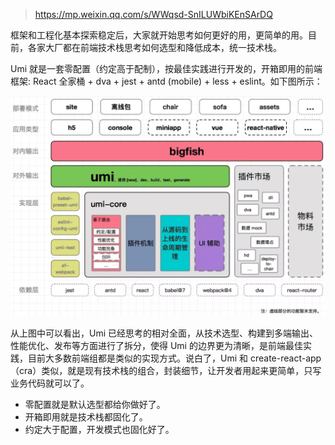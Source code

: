 

> https://mp.weixin.qq.com/s/WWqsd-SnILUWbiKEnSArDQ

框架和工程化基本探索稳定后，大家就开始思考如何更好的用，更简单的用。目前，各家大厂都在前端技术栈思考如何选型和降低成本，统一技术栈。

Umi 就是一套零配置（约定高于配制），按最佳实践进行开发的，开箱即用的前端框架: React 全家桶 + dva + jest + antd (mobile) + less + eslint。如下图所示：

![img](../img/640-1567773528755.webp)

从上图中可以看出，Umi 已经思考的相对全面，从技术选型、构建到多端输出、性能优化、发布等方面进行了拆分，使得 Umi 的边界更为清晰，是前端最佳实践，目前大多数前端组都是类似的实现方式。说白了，Umi 和 create-react-app（cra）类似，就是现有技术栈的组合，封装细节，让开发者用起来更简单，只写业务代码就可以了。

- 零配置就是默认选型都给你做好了。
- 开箱即用就是技术栈都固化了。
- 约定大于配置，开发模式也固化好了。